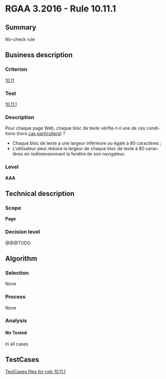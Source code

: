 # RGAA 3.2016 - Rule 10.11.1

## Summary
No-check rule


## Business description

### Criterion
[10.11](http://references.modernisation.gouv.fr/rgaa-accessibilite/criteres.html#crit-10-11)

### Test
[10.11.1](http://references.modernisation.gouv.fr/rgaa-accessibilite/criteres.html#test-10-11-1)

### Description
<div lang="fr">Pour chaque page Web, chaque bloc de texte v&#xE9;rifie-t-il une de ces conditions (hors <a href="http://references.modernisation.gouv.fr/rgaa-accessibilite/cas-particuliers.html#cp-10-11" title="Cas particuliers pour le crit&#xE8;re 10.11">cas particuliers</a>)&nbsp;? <ul><li>Chaque bloc de texte a une largeur inf&#xE9;rieure ou &#xE9;gale &#xE0; 80 caract&#xE8;res&nbsp;;</li> <li>L&#x2019;utilisateur peut r&#xE9;duire la largeur de chaque bloc de texte &#xE0; 80 caract&#xE8;res en redimensionnant la fen&#xEA;tre de son navigateur.</li> </ul></div>

### Level
**AAA**


## Technical description

### Scope
**Page**

### Decision level
@@@TODO


## Algorithm

### Selection
None

### Process
None

### Analysis

#### No Tested
In all cases


##  TestCases

[TestCases files for rule 10.11.1](https://github.com/Asqatasun/Asqatasun/tree/RGAA_3.2016/rules/rules-rgaa3.2016/src/test/resources/testcases/rgaa32016/Rgaa32016Rule101101/)


